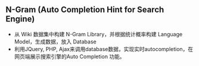 ## N-Gram (Auto Completion Hint for Search Engine)

* 从 Wiki 数据集中构建 N-Gram Library，并根据统计概率构建 Language Model，生成数据，放入 Database
* 利用JQuery, PHP, Ajax来调用database数据，实现实时autocompletion，在网页端展示搜索引擎的Auto Completion 功能。